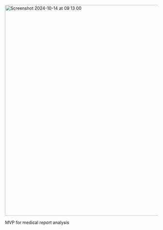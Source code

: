 <img width="696" alt="Screenshot 2024-10-14 at 09 13 00" src="https://github.com/user-attachments/assets/92f720c4-5c25-4500-9b34-e5c0a219ad91">


MVP for medical report analysis
